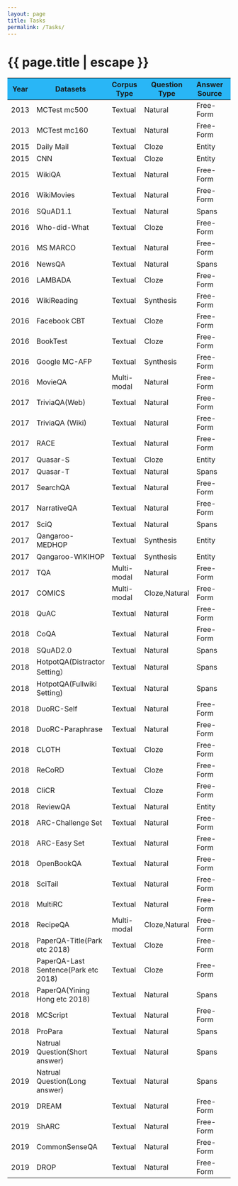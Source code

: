 ```yaml
---
layout: page
title: Tasks
permalink: /Tasks/
---
```

<h1 class="page-title">{{ page.title | escape }}</h1>
 
 <div class="section"   align="center" >
     <div class="row"  >
	    <div class="col s12"> 
          <table align="center"  class="striped">
               <thead>
                 <tr bgcolor="#29b6f6">  
        <th>Year</th>
        <th>Datasets</th>
        <th>Corpus Type</th>
        <th>Question Type</th>
        <th>Answer Source</th>
        <th>Answer Type</th>
        <th>Paper download</th>
    </tr>
   </thead>
   <tbody>	
	<tr>
        <td>2013</td>
        <td>MCTest  mc500</td>
        <td>Textual</td>
        <td>Natural</td>
        <td>Free-Form</td>
        <td>Multichoice</td>
        <td><button onclick="window.open('https://mattr1.github.io/mctest/MCTest_EMNLP2013.pdf');">Paper</button></td>
    </tr>
    <tr>
        <td>2013</td>
        <td>MCTest  mc160</td>
        <td>Textual</td>
        <td>Natural</td>
        <td>Free-Form</td>
        <td>Multichoice</td>
        <td><button onclick="window.open('https://mattr1.github.io/mctest/MCTest_EMNLP2013.pdf');">Paper</button></td>
    </tr>
    <tr>
        <td>2015</td>
        <td>Daily Mail</td>
        <td>Textual</td>
        <td>Cloze</td>
        <td>Entity</td>
        <td>Natural</td>
        <td><button onclick="window.open('https://arxiv.org/abs/1506.03340');">Paper</button></td>
    </tr>
    <tr>
        <td>2015</td>
        <td>CNN</td>
        <td>Textual</td>
        <td>Cloze</td>
        <td>Entity</td>
        <td>Natural</td>
        <td><button onclick="window.open('https://arxiv.org/abs/1506.03340');">Paper</button></td>
    </tr>
    <tr>
        <td>2015</td>
        <td>WikiQA </td>
        <td>Textual</td>
        <td>Natural</td>
        <td>Free-Form</td>
        <td>Natural</td>
        <td><button onclick="window.open('https://aclweb.org/anthology/D15-1237/');">Paper</button></td>
    </tr>
    <tr>
        <td>2016</td>
        <td>WikiMovies</td>
        <td>Textual</td>
        <td>Natural</td>
        <td>Free-Form</td>
        <td>Natural</td>
        <td><button onclick="window.open('https://aclweb.org/anthology/D16-1147');">Paper</button></td>
    </tr>
    <tr>
        <td>2016</td>
        <td>SQuAD1.1</td>
        <td>Textual</td>
        <td>Natural</td>
        <td>Spans</td>
        <td>Natural</td>
        <td><button onclick="window.open('https://arxiv.org/abs/1606.05250');">Paper</button></td>
    </tr>
    <tr>
        <td>2016</td>
        <td>Who-did-What</td>
        <td>Textual</td>
        <td>Cloze</td>
        <td>Free-Form</td>
        <td>Natural</td>
        <td><button onclick="window.open('https://aclweb.org/anthology/D16-1241');">Paper</button></td>
    </tr>
    <tr>
        <td>2016</td>
        <td>MS MARCO</td>
        <td>Textual</td>
        <td>Natural</td>
        <td>Free-Form</td>
        <td>Natural</td>
        <td><button onclick="window.open('https://arxiv.org/pdf/1611.09268.pdf');">Paper</button></td>
    </tr>
    <tr>
        <td>2016</td>
        <td>NewsQA </td>
        <td>Textual</td>
        <td>Natural</td>
        <td>Spans</td>
        <td>Natural</td>
        <td><button onclick="window.open('https://arxiv.org/pdf/1611.09830.pdf');">Paper</button></td>
    </tr>
    <tr>
        <td>2016</td>
        <td>LAMBADA </td>
        <td>Textual</td>
        <td>Cloze</td>
        <td>Free-Form</td>
        <td>Natural</td>
        <td><button onclick="window.open('https://arxiv.org/pdf/1606.06031.pdf');">Paper</button></td>
    </tr>
    <tr>
        <td>2016</td>
        <td>WikiReading</td>
        <td>Textual</td>
        <td>Synthesis</td>
        <td>Free-Form</td>
        <td>Natural</td>
        <td><button onclick="window.open('https://arxiv.org/pdf/1608.03542.pdf');">Paper</button></td>
    </tr>
    <tr>
        <td>2016</td>
        <td>Facebook CBT</td>
        <td>Textual</td>
        <td>Cloze</td>
        <td>Free-Form</td>
        <td>Multichoice</td>
        <td><button onclick="window.open('https://research.fb.com/publications/the-goldilocks-principle-reading-childrens-books-with-explicit-memory-representations/');">Paper</button></td>
    </tr>
    <tr>
        <td>2016</td>
        <td>BookTest</td>
        <td>Textual</td>
        <td>Cloze</td>
        <td>Free-Form</td>
        <td>Multichoice</td>
        <td><button onclick="window.open('https://arxiv.org/pdf/1610.00956');">Paper</button></td>
    </tr>
    <tr>
        <td>2016</td>
        <td>Google MC-AFP</td>
        <td>Textual</td>
        <td>Synthesis</td>
        <td>Free-Form</td>
        <td>Multichoice</td>
        <td><button onclick="window.open('https://arxiv.org/pdf/1612.04342v1.pdf');">Paper</button></td>
    </tr>
    <tr>
        <td>2016</td>
        <td>MovieQA</td>
        <td>Multi-modal</td>
        <td>Natural</td>
        <td>Free-Form</td>
        <td>Multichoice</td>
        <td><button onclick="window.open('http://movieqa.cs.toronto.edu/static/files/CVPR2016_MovieQA.pdf');">Paper</button></td>
    </tr>
    <tr>
        <td>2017</td>
        <td>TriviaQA(Web)</td>
        <td>Textual</td>
        <td>Natural</td>
        <td>Free-Form</td>
        <td>Natural</td>
        <td><button onclick="window.open('https://arxiv.org/pdf/1705.03551.pdf');">Paper</button></td>
    </tr>
    <tr>
        <td>2017</td>
        <td>TriviaQA (Wiki)</td>
        <td>Textual</td>
        <td>Natural</td>
        <td>Free-Form</td>
        <td>Natural</td>
        <td><button onclick="window.open('https://arxiv.org/pdf/1705.03551.pdf');">Paper</button></td>
    </tr>
    <tr>
        <td>2017</td>
        <td>RACE </td>
        <td>Textual</td>
        <td>Natural</td>
        <td>Free-Form</td>
        <td>Multichoice</td>
        <td><button onclick="window.open('https://arxiv.org/pdf/1704.04683.pdf');">Paper</button></td>
    </tr>
    <tr>
        <td>2017</td>
        <td>Quasar-S</td>
        <td>Textual</td>
        <td>Cloze</td>
        <td>Entity</td>
        <td>Multichoice</td>
        <td><button onclick="window.open('https://arxiv.org/pdf/1707.03904');">Paper</button></td>
    </tr>
    <tr>
        <td>2017</td>
        <td>Quasar-T</td>
        <td>Textual</td>
        <td>Natural</td>
        <td>Spans</td>
        <td>Natural</td>
        <td><button onclick="window.open('https://arxiv.org/pdf/1707.03904');">Paper</button></td>
    </tr>
    <tr>
        <td>2017</td>
        <td>SearchQA</td>
        <td>Textual</td>
        <td>Natural</td>
        <td>Free-Form</td>
        <td>Natural</td>
        <td><button onclick="window.open('https://arxiv.org/pdf/1704.05179');">Paper</button></td>
    </tr>
    <tr>
        <td>2017</td>
        <td>NarrativeQA</td>
        <td>Textual</td>
        <td>Natural</td>
        <td>Free-Form</td>
        <td>Natural</td>
        <td><button onclick="window.open('https://arxiv.org/pdf/1712.07040.pdf');">Paper</button></td>
    </tr>
    <tr>
        <td>2017</td>
        <td>SciQ</td>
        <td>Textual</td>
        <td>Natural</td>
        <td>Spans</td>
        <td>Multichoice</td>
        <td><button onclick="window.open('https://arxiv.org/pdf/1707.06209.pdf');">Paper</button></td>
    </tr>
    <tr>
        <td>2017</td>
        <td>Qangaroo-MEDHOP</td>
        <td>Textual</td>
        <td>Synthesis</td>
        <td>Entity</td>
        <td>Multichoice</td>
        <td><button onclick="window.open('https://www.mitpressjournals.org/doi/pdf/10.1162/tacl_a_00021');">Paper</button></td>
    </tr>
    <tr>
        <td>2017</td>
        <td>Qangaroo-WIKIHOP</td>
        <td>Textual</td>
        <td>Synthesis</td>
        <td>Entity</td>
        <td>Multichoice</td>
        <td><button onclick="window.open('https://www.mitpressjournals.org/doi/pdf/10.1162/tacl_a_00021');">Paper</button></td>
    </tr>
    <tr>
        <td>2017</td>
        <td>TQA</td>
        <td>Multi-modal</td>
        <td>Natural</td>
        <td>Free-Form</td>
        <td>Multichoice</td>
        <td><button onclick="window.open('http://openaccess.thecvf.com/content_cvpr_2017/papers/Kembhavi_Are_You_Smarter_CVPR_2017_paper.pdf');">Paper</button></td>
    </tr>
    <tr>
        <td>2017</td>
        <td>COMICS</td>
        <td>Multi-modal</td>
        <td>Cloze,Natural</td>
        <td>Free-Form</td>
        <td>Multichoice</td>
        <td><button onclick="window.open('https://arxiv.org/abs/1611.05118');">Paper</button></td>
    </tr>
    <tr>
        <td>2018</td>
        <td>QuAC</td>
        <td>Textual</td>
        <td>Natural</td>
        <td>Free-Form</td>
        <td>Natural</td>
        <td><button onclick="window.open('https://arxiv.org/abs/1808.07036v2');">Paper</button></td>
    </tr>
    <tr>
        <td>2018</td>
        <td>CoQA</td>
        <td>Textual</td>
        <td>Natural</td>
        <td>Free-Form</td>
        <td>Natural</td>
        <td><button onclick="window.open('https://arxiv.org/pdf/1808.07042.pdf');">Paper</button></td>
    </tr>
    <tr>
        <td>2018</td>
        <td>SQuAD2.0</td>
        <td>Textual</td>
        <td>Natural</td>
        <td>Spans</td>
        <td>Natural</td>
        <td><button onclick="window.open('https://arxiv.org/pdf/1806.03822.pdf');">Paper</button></td>
    </tr>
    <tr>
        <td>2018</td>
        <td>HotpotQA(Distractor Setting）</td>
        <td>Textual</td>
        <td>Natural</td>
        <td>Spans</td>
        <td>Natural</td>
        <td><button onclick="window.open('https://arxiv.org/pdf/1809.09600.pdf');">Paper</button></td>
    </tr>
    <tr>
        <td>2018</td>
        <td>HotpotQA(Fullwiki Setting)</td>
        <td>Textual</td>
        <td>Natural</td>
        <td>Spans</td>
        <td>Natural</td>
        <td><button onclick="window.open('https://arxiv.org/pdf/1809.09600.pdf');">Paper</button></td>
    </tr>
    <tr>
        <td>2018</td>
        <td>DuoRC-Self</td>
        <td>Textual</td>
        <td>Natural</td>
        <td>Free-Form</td>
        <td>Natural</td>
        <td><button onclick="window.open('https://arxiv.org/pdf/1804.07927.pdf');">Paper</button></td>
    </tr>
    <tr>
        <td>2018</td>
        <td>DuoRC-Paraphrase</td>
        <td>Textual</td>
        <td>Natural</td>
        <td>Free-Form</td>
        <td>Natural</td>
        <td><button onclick="window.open('https://arxiv.org/pdf/1804.07927.pdf');">Paper</button></td>
    </tr>
    <tr>
        <td>2018</td>
        <td>CLOTH</td>
        <td>Textual</td>
        <td>Cloze</td>
        <td>Free-Form</td>
        <td>Natural</td>
        <td><button onclick="window.open('https://arxiv.org/abs/1711.03225');">Paper</button></td>
    </tr>
    <tr>
        <td>2018</td>
        <td>ReCoRD</td>
        <td>Textual</td>
        <td>Cloze</td>
        <td>Free-Form</td>
        <td>Natural</td>
        <td><button onclick="window.open('https://arxiv.org/pdf/1810.12885.pdf');">Paper</button></td>
    </tr>
    <tr>
        <td>2018</td>
        <td>CliCR</td>
        <td>Textual</td>
        <td>Cloze</td>
        <td>Free-Form</td>
        <td>Natural</td>
        <td><button onclick="window.open('https://arxiv.org/abs/1803.09720');">Paper</button></td>
    </tr>
    <tr>
        <td>2018</td>
        <td>ReviewQA</td>
        <td>Textual</td>
        <td>Natural</td>
        <td>Entity</td>
        <td>Multichoice</td>
        <td><button onclick="window.open('https://arxiv.org/pdf/1810.12196.pdf');">Paper</button></td>
    </tr>
    <tr>
        <td>2018</td>
        <td>ARC-Challenge Set</td>
        <td>Textual</td>
        <td>Natural</td>
        <td>Free-Form</td>
        <td>Multichoice</td>
        <td><button onclick="window.open('http://ai2-website.s3.amazonaws.com/publications/AI2ReasoningChallenge2018.pdf');">Paper</button></td>
    </tr>
    <tr>
        <td>2018</td>
        <td>ARC-Easy Set</td>
        <td>Textual</td>
        <td>Natural</td>
        <td>Free-Form</td>
        <td>Multichoice</td>
        <td><button onclick="window.open('http://ai2-website.s3.amazonaws.com/publications/AI2ReasoningChallenge2018.pdf');">Paper</button></td>
    </tr>
    <tr>
        <td>2018</td>
        <td>OpenBookQA</td>
        <td>Textual</td>
        <td>Natural</td>
        <td>Free-Form</td>
        <td>Multichoice</td>
        <td><button onclick="window.open('https://arxiv.org/pdf/1809.02789.pdf');">Paper</button></td>
    </tr>
    <tr>
        <td>2018</td>
        <td>SciTail</td>
        <td>Textual</td>
        <td>Natural</td>
        <td>Free-Form</td>
        <td>Multichoice</td>
        <td><button onclick="window.open('https://www.aaai.org/ocs/index.php/AAAI/AAAI18/paper/viewFile/17368/16067');">Paper</button></td>
    </tr>
    <tr>
        <td>2018</td>
        <td>MultiRC</td>
        <td>Textual</td>
        <td>Natural</td>
        <td>Free-Form</td>
        <td>Multichoice</td>
        <td><button onclick="window.open('http://cogcomp.org/page/publication_view/833');">Paper</button></td>
    </tr>
    <tr>
        <td>2018</td>
        <td>RecipeQA</td>
        <td>Multi-modal</td>
        <td>Cloze,Natural</td>
        <td>Free-Form</td>
        <td>Multichoice</td>
        <td><button onclick="window.open('https://arxiv.org/pdf/1809.00812.pdf');">Paper</button></td>
    </tr>
    <tr>
        <td>2018</td>
        <td>PaperQA-Title(Park etc 2018)</td>
        <td>Textual</td>
        <td>Cloze</td>
        <td>Free-Form</td>
        <td>Multichoice</td>
        <td><button onclick="window.open('https://ieeexplore.ieee.org/stamp/stamp.jsp?arnumber:8606080');">Paper</button></td>
    </tr>
    <tr>
        <td>2018</td>
        <td>PaperQA-Last Sentence(Park etc 2018)</td>
        <td>Textual</td>
        <td>Cloze</td>
        <td>Free-Form</td>
        <td>Multichoice</td>
        <td><button onclick="window.open('https://ieeexplore.ieee.org/stamp/stamp.jsp?arnumber:8606080');">Paper</button></td>
    </tr>
    <tr>
        <td>2018</td>
        <td>PaperQA(Yining Hong etc 2018)</td>
        <td>Textual</td>
        <td>Natural</td>
        <td>Spans</td>
        <td>Natural</td>
        <td><button onclick="window.open('http://www.cs.sjtu.edu.cn/~wang-xb/wireless_new/material/Final2018/EE/洪逸宁,章学恒,吴峥-report.pdf');">Paper</button></td>
    </tr>
    <tr>
        <td>2018</td>
        <td>MCScript</td>
        <td>Textual</td>
        <td>Natural</td>
        <td>Free-Form</td>
        <td>Multichoice</td>
        <td><button onclick="window.open('https://arxiv.org/pdf/1803.05223');">Paper</button></td>
    </tr>
    <tr>
        <td>2018</td>
        <td>ProPara</td>
        <td>Textual</td>
        <td>Natural</td>
        <td>Spans</td>
        <td>Natural</td>
        <td><button onclick="window.open('https://arxiv.org/pdf/1805.06975.pdf');">Paper</button></td>
    </tr>
    <tr>
        <td>2019</td>
        <td>Natrual Question(Short answer)</td>
        <td>Textual</td>
        <td>Natural</td>
        <td>Spans</td>
        <td>Natural</td>
        <td><button onclick="window.open('https://ai.google/research/pubs/pub47761');">Paper</button></td>
    </tr>
    <tr>
        <td>2019</td>
        <td>Natrual Question(Long answer)</td>
        <td>Textual</td>
        <td>Natural</td>
        <td>Spans</td>
        <td>Natural</td>
        <td><button onclick="window.open('https://ai.google/research/pubs/pub47761');">Paper</button></td>
    </tr>
    <tr>
        <td>2019</td>
        <td>DREAM</td>
        <td>Textual</td>
        <td>Natural</td>
        <td>Free-Form</td>
        <td>Multichoice</td>
        <td><button onclick="window.open('https://arxiv.org/pdf/1902.00164.pdf');">Paper</button></td>
    </tr>
    <tr>
        <td>2019</td>
        <td>ShARC</td>
        <td>Textual</td>
        <td>Natural</td>
        <td>Free-Form</td>
        <td>Multichoice</td>
        <td><button onclick="window.open('https://arxiv.org/abs/1809.01494');">Paper</button></td>
    </tr>
    <tr>
        <td>2019</td>
        <td>CommonSenseQA</td>
        <td>Textual</td>
        <td>Natural</td>
        <td>Free-Form</td>
        <td>Multichoice</td>
        <td><button onclick="window.open('https://arxiv.org/pdf/1811.00937.pdf');">Paper</button></td>
    </tr>
    <tr>
        <td>2019</td>
        <td>DROP</td>
        <td>Textual</td>
        <td>Natural</td>
        <td>Free-Form</td>
        <td>Natural</td>
        <td><button onclick="window.open('https://arxiv.org/abs/1903.00161');">Paper</button></td>
    </tr>
	</tbody>
            </table>
          </div>
    </div>
    </div>
